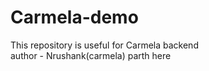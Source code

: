 # Carmela-demo
This repository is useful for Carmela backend
<br>
author - Nrushank(carmela)
parth here
